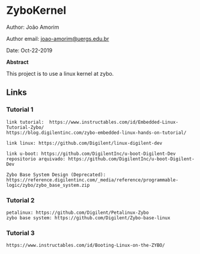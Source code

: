 # ZyboKernel
Author: João Amorim

Author email: joao-amorim@uergs.edu.br

Date: Oct-22-2019

**Abstract**

 This project is to use a linux kernel at zybo.

## Links

### Tutorial 1
    link tutorial:  https://www.instructables.com/id/Embedded-Linux-Tutorial-Zybo/
    https://blog.digilentinc.com/zybo-embedded-linux-hands-on-tutorial/  

    link linux: https://github.com/Digilent/linux-digilent-dev

    link u-boot: https://github.com/DigilentInc/u-boot-Digilent-Dev
    repositorio arquivado: https://github.com/DigilentInc/u-boot-Digilent-Dev

    Zybo Base System Design (Deprecated): https://reference.digilentinc.com/_media/reference/programmable-logic/zybo/zybo_base_system.zip

### Tutorial 2

    petalinux: https://github.com/Digilent/Petalinux-Zybo
    zybo base system: https://github.com/Digilent/Zybo-base-linux

### Tutorial 3

    https://www.instructables.com/id/Booting-Linux-on-the-ZYBO/